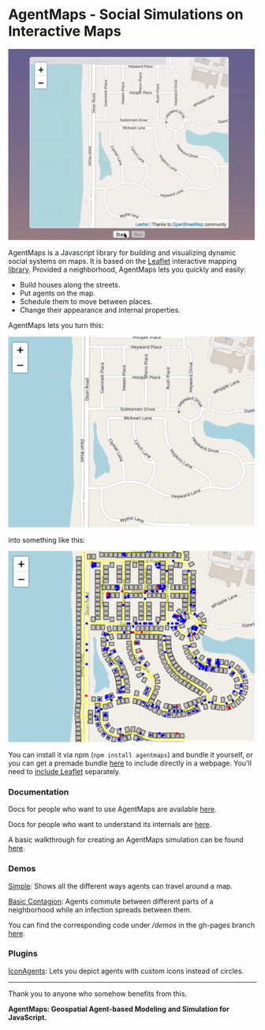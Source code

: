 # AgentMaps - Social Simulations on Interactive Maps

<img src="resources/agentgif.gif" width="500" height="387" />

AgentMaps is a Javascript library for building and visualizing dynamic social systems on maps.
It is based on the [Leaflet](https://leafletjs.com/) interactive mapping [library](https://github.com/Leaflet/Leaflet).
Provided a neighborhood, AgentMaps lets you quickly and easily:

* Build houses along the streets.
* Put agents on the map.
* Schedule them to move between places.
* Change their appearance and internal properties.

AgentMaps lets you turn this:

<img src="resources/noagentmaps.png" width="500" height="387" />

into something like this:

<img src="resources/agentmaps.png" width="500" height="387" />

You can install it via npm (`npm install agentmaps`) and bundle it yourself, or you can get a premade bundle [here](https://unpkg.com/agentmaps@2/site/dist/agentmaps.js) to include directly in a webpage. 
You'll need to [include Leaflet](https://leafletjs.com/download.html) separately.

### Documentation

Docs for people who want to use AgentMaps are available [here](https://noncomputable.github.io/AgentMaps/docs/index.html).

Docs for people who want to understand its internals are [here](https://noncomputable.github.io/AgentMaps/devdocs/index.html).

A basic walkthrough for creating an AgentMaps simulation can be found [here](https://noncomputable.github.io/AgentMaps/docs/tutorial-quickstart.html). 

### Demos

[Simple](https://noncomputable.github.io/AgentMaps/demos/simple/simple.html): Shows all the different ways agents can travel around a map.

[Basic Contagion](https://noncomputable.github.io/AgentMaps/demos/basic_contagion/basic_contagion.html): Agents commute between different parts of a neighborhood while an infection spreads between them.

You can find the corresponding code under _/demos_ in the gh-pages branch [here](https://github.com/noncomputable/AgentMaps/tree/gh-pages/demos).

### Plugins

[IconAgents](https://github.com/noncomputable/AgentMaps-IconAgents): Lets you depict agents with custom icons instead of circles. 

---

Thank you to anyone who somehow benefits from this.

**AgentMaps: Geospatial Agent-based Modeling and Simulation for JavaScript.**
